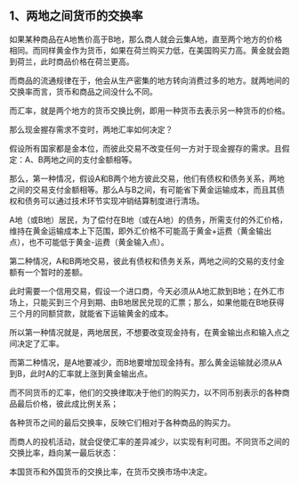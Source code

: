 <h2>1、<b>两地之间</b>货币的交<b>换率</b></h2><p data-pid="VzChLWA0">如果某种商品在A地售价高于B地，那么商人就会云集A地，直至两个地方的价格相同。而同样黄金作为货币，如果在荷兰购买力低，在美国购买力高。黄金就会跑到荷兰，此时商品价格在荷兰更高。</p><p data-pid="nVlotZ9q">而商品的流通规律在于，他会从生产密集的地方转向消费过多的地方。就两地间的交换率而言，货币和商品之间没什么不同。</p><p data-pid="l9OIk5Dk">而汇率，就是两个地方的货币交换比例，即用一种货币去表示另一种货币的价格。</p><p data-pid="jatNObjK">那么现金握存需求不变时，两地汇率如何决定？</p><p data-pid="v8vG_QZm">假设所有国家都是金本位，而彼此交易不改变任何一方对于现金握存的需求。且假定：A、B两地之间的支付金额相等。</p><p data-pid="xmYAerfH">那么，第一种情况，假设A和B两个地方彼此交易，他们有债权和债务关系，两地之间的交易支付金额相等。那么A与B之间，有可能省下黄金运输成本，而且其债权和债务可以通过技术环节实现冲销结算制度进行清场。</p><p data-pid="wPnOKQyZ">A地（或B地）居民，为了偿付在B地（或在A地）的债务，所需支付的外汇价格，维持在黄金运输成本上下范围，即外汇价格不可能高于黄金+运费（黄金输出点），也不可能低于黄金-运费（黄金输入点）。</p><p data-pid="TgevsfUf">第二种情况，A和B两地交易，彼此有债权和债务关系，两地之间的交易的支付金额有一个暂时的差额。</p><p data-pid="zkiOWT_0">此时需要一个信用交易，假设一个进口商，今天必须从A地汇款到B地；在外汇市场上，只能买到三个月到期、由B地居民兑现的汇票；那么，如果他能在B地获得三个月的同额贷款，就能省下运输黄金的成本。</p><p data-pid="R9kqdkeq">所以第一种情况就是，两地居民，不想要改变现金持有，在黄金输出点和输入点之间决定了汇率。</p><p data-pid="F3lbTUgp">而第二种情况，是A地要减少，而B地要增加现金持有。那么黄金运输就必须从A到B，此时A的汇率就上涨到黄金输出点。</p><p data-pid="_vanvVnw">而不同货币的汇率，他们的交换律取决于他们的购买力，以不同币别表示的各种商品最后价格，彼此成比例关系；</p><p data-pid="LmsUlZ3o">各种货币之间的最后交换率，反映它们相对于各种商品的购买力。</p><p data-pid="yFwwUssA">而商人的投机活动，就会促使汇率的差异减少，以实现有利可图。不同货币之间的交换比率，趋向某一最后状态：</p><p data-pid="Y0mZXT40">本国货币和外国货币的交换比率，在货币交换市场中决定。</p><p></p><p></p><p></p><p></p><p></p><p></p>